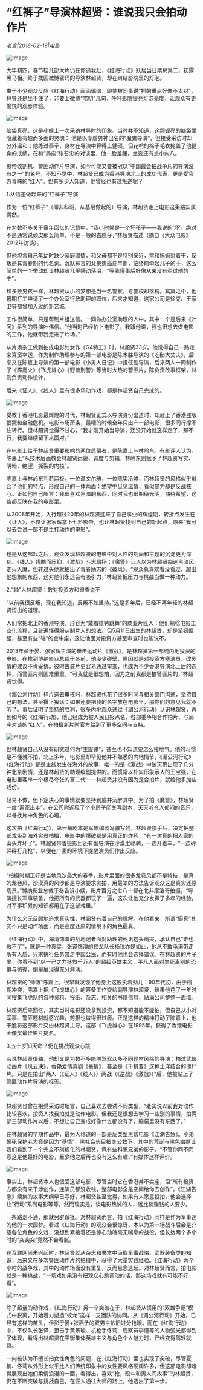 # “红裤子”导演林超贤：谁说我只会拍动作片

*老宫|2018-02-19|电影*

![Image](https://p2.pstatp.com/large/66a500030d4d8f8b08ca)

大年初四，春节档几部大片仍在你追我赶，《红海行动》跃居当日票房第二，初露黑马相。终于找回微博密码的导演林超贤，却在纠结影院里的灯泡。

由于不少观众反应《红海行动》画面偏暗，即使被同事说“抓的重点好像不太对”，林导还是坐不住了，非要上微博“唠叨”几句，呼吁影院提亮灯泡亮度，让观众有更愉悦的观影体验。

![Image](http://p3.pstatp.com/large/66a20004383a1bf1235b)

脑袋真亮，这是小娱上一次采访林导时的印象。当时并不知道，这颗锃亮的脑袋里隐藏着有趣而多面的灵魂： 他是以专虐男神出名的“魔鬼导演”，但接受采访时却分外温和；他练过泰拳，身材在导演中算得上健硕，但花哨的格子毛衣掩盖了他健身的成绩，在和“局座”张召忠的对谈里，他一脸羞赧，坐姿还有点小内八。

影帝收割机、警匪动作片导演，如今可能又要被冠以“中国最会拍战争片的导演没有之一”的名号，不知不觉中，林超贤已成为香港导演北上的成功代表，更是受官方青睐的“红人”。但有多少人知道，他曾经也有过叛逆呢？

1.从信差做起来的“红裤子”导演

作为一位“红裤子”（即非科班，从基层做起的）导演，林超贤走上电影这条路实属偶然。

在为数不多关于童年回忆的记载中，“我小时候是一个坏孩子——我说的’坏’，绝对不是通常说顽皮那么简单，不是一般的古惑仔，”林超贤描述（摘自《大众电影》2012年访谈）。

但他坦言自己年幼时缺少家庭温情，和父母都不是特别亲近，常和妈妈对着干，反叛是其青春期的代名词。沉默寡言的父亲患癌症早逝，临终前牵起儿子的手，这么简单的一个举动却让林超贤几乎感动落泪，“等我懂事后好像从来没有牵过他的手”。

和多数男孩一样，林超贤从小的梦想是当一名警察，考警校却落榜。冥冥之中，他暑期打工申请了一个办公室行政助理的职位，后来才知道，这家公司是徐克、王家卫等都曾加入过的新艺城。

工作很简单，只是帮制片组送信。一同做办公室助理的人中，其中一个是后来《叶问》系列的导演叶伟信。“他当时已经拍上电影了，我跟他讲，我也很想去做电影的工作，他就带我走进了片场。”

从片场杂工做到拍成电影处女作《G4特工》时，林超贤33岁。他觉得自己一路走来算蛮幸运，作为制作助理参与的第一部电影是陈木胜导演的《吃醋大丈夫》，后来又在陈嘉上导演的第一部电影《小男人日记》中担任副导演，后来两人一同制作了《霹雳火》《飞虎雄心》《野兽刑警》等当时大热的警匪片，陈负责故事框架，林则负责动作设计，

后来《证人》、《线人》里有很多场动作戏，都是林超贤自己完成的。

![Image](http://p2.pstatp.com/large/66a7000217366315cc40)

受教于香港电影最辉煌的时代，林超贤正式以导演身份出道时，却赶上了香港盗版猖獗和金融危机。电影市场萧条，最糟的时候全年只出产一部电影，很多同行撑不住转行。但林超贤觉得不甘心，“我才刚开始当导演，还没开始就这样走了，那不行，我要继续留下来面对。”

在电影上给予林超贤重要影响的两位启蒙者，是陈嘉上与林岭东。有影评人认为，陈嘉上“从技术层面教会林超贤运镜、调度与剪辑，林岭东则赋予了林超贤写实、阴暗、绝望、撕裂的内核”。

陈嘉上与林岭东判若两极，一位温文尔雅，一位陈实冷峻，而林超贤的风格似乎融合了他们的特点，形成自己的一体两面：绝望中觅见温情，看似暴力却是反战核心。正如他自己所言：我很喜欢黑暗的东西，同时我也很期待光明，期待希望，这些都反映在我的电影里。

从2008年开始，入行超过20年的林超贤迎来了自己事业的辉煌期，转折点发生在《证人》，不仅让张家辉拿下七料影帝，也让林超贤找到自己的新起点，原来“我可以去尝试一部不是主打动作的电影”。

![Image](http://p2.pstatp.com/large/66a7000217344def5ee7)

也是从这部戏之后，观众发现林超贤的电影中对人性的刻画和主题的沉淀更为深刻。《线人》残酷而压抑，《激战》斗志昂扬；《魔警》让人以为林超贤痴迷黑暗风走火入魔，但转过头他就拍出了青春励志的《破风》。“观众总喜欢看没看过、超出他想象的东西，这对他们永远会有吸引力，”林超贤把压力与挑战当做一种动力。

2.“轴”人林超贤：敢对投资方和审查说不

“以前我很反叛，现在我知道，反叛不如坚持。”这是多年后，已经不再年轻的林超贤悟出的道理。

人们常把北上的香港导演，形容为“戴着镣铐跳舞”的商业片匠人：他们熟稔电影工业化流程，且普遍懂得服从制片人的想法。但5月11日出生的林超贤，却是坚韧倔强，甚至有些“轴”的金牛座，这让他面对投资方甚至审查时也能说不。

2013年彭于晏、张家辉主演的拳击运动片《激战》，是林超贤第一部纯内地投资的电影。在找到博纳影业总裁于冬前，他没少碰壁，原因就是对投资方塞演员、改剧情的建议不肯妥协。彼时古装片更容易通过审查，也成为不少香港导演北上后的选择，而警匪片则困难重重。“可我就是很想拍，因为之前我都是拍警匪片的，”林超贤觉得。

《湄公河行动》样片送去审核时，林超贤也花了很多时间与相关部门沟通，坚持自己的想法，甚至撂下狠话：如果还要把我的名字放在电影里，那你们的意见我就不听了。事后证明了坚持的胜利，很多内地观众通过《湄公河行动》认识林超贤，再到如今的《红海行动》，他已经成为被人民日报点名、各部委争相合作拍片、与局座对谈的“红人”，在拍摄新片时官方给到了更多空间与支持。

![Image](http://p3.pstatp.com/large/617500044838e2f24121)

但林超贤自己从没有研究过何为“主旋律”，甚至也不知道要怎么接地气。他的习惯是不懂就不拍，北上多年，电影里却罕见他并不熟悉的内地情节，《湄公河行动》《红海行动》都是主线发生在海外的故事，唯一的是《激战》中破天荒出现了几分钟北京剧情，还是林超贤的助理编剧提供的。而惯常以朴实形象示人的王宝强，在电影里客串一个极尽夸张的富二代——林超贤并没有因为是合拍片，就给他多加些戏份。

轻易不做，但下定决心的事情就要坚持到底并沉醉其中。为了拍《魔警》，林超贤一度“离家出走”，在公司附近租了个小房子闭关写剧本，天天听令人郁闷的音乐，以寻找片中角色的心境。

这次拍《红海行动》，第一稿剧本是军旅编剧冯骥写的，林超贤接手后，决定把整部戏带到海外实景拍摄，电影中的爆破都是用真正的炸药，“有一次真的把人家的山头炸坏了”。林超贤带着摄影组还有副导演在沙漠里驰骋，一边开着车，“一边砰砰砰打几枪”，以便在广袤的环境下提醒演员们作出反应。

![Image](http://p2.pstatp.com/large/66a7000217330939d5e6)

“拍摄时期正好是当地风沙最大的春季，影片里面的很多龙卷风都不是特技，是真的龙卷风，沙漠真的风沙都是导演要求实拍，用最笨的方法告诉观众这是真实还原场景。”博纳影业总裁于冬告诉小娱，影片百分之七八十都在北非摩洛哥拍摄，“导演擅长军事装备，他把所有的武器都玩了一遍，这次让他充分发挥了多年的经验，对军事积累的知识都用在了这部戏里。”

为什么义无反顾地追求真实性，林超贤有着自己的理解。在他看来，所谓“逼真”其实不只是动作场面，而是高度还原的情境下的角色逼真。

《红海行动》中，海清饰演的战地记者面对助理的死讯抱头痛哭，承认自己“谁也救不了”，就是一种真实。张译饰演的蛟龙队长杨锐亦是如此，他从不敢承诺带走所有人质，只求执行任务带走中国公民，而有时他也会选择错误。在林超贤的片子里，你看不到“以一己之力拯救千万人”的超级英雄主义，平凡人面对生死离别的恐惧与彷徨，倒是展现得充分淋漓。

林超贤的“师傅”陈嘉上，很早就发现了他身上这股执着劲儿：90年代初，由于档期冲突，陈嘉上把《飞虎雄心》的筹备工作交给副导演林超贤，结果他花了一年时间搜集飞虎队的各种资料，报纸、杂志、相关的书籍信息，贴满公司整整一面墙。

林超贤后来回忆，其实当时电影还没拿到投资，都不知道能不能拍，但自己从小对军事、警匪题材就感兴趣，剪报也做得很过瘾。正是这样的精神打动了陈嘉上，他干脆将这部影片交由林超贤主导。这部《飞虎雄心》在1995年，获得了香港电影金像奖最佳影片提名。

3.五十岁知天命？仍在挑战观众心跳

若说林超贤很轴，他却又是为数不多能够驾驭众多不同题材风格的导演：拍过武侠动画片《风云决》，香艳爱情喜剧《豪情》，甚至是《千机变》这种土洋结合的僵尸片。只是在拍出“两人（《证人》《线人》）两战（《逆战》《激战》）”后，他被贴上了警匪动作片导演的标签。

![Image](http://p2.pstatp.com/large/617500044836db74b508)

林超贤也曾在接受采访时坦言，自己喜欢去尝试不同类型，“老实说以前我对动作比较喜欢，投资人找我拍就是动作电影。但我还是很想去学习一些别的事情，拍两部三部动作片以后，不想让自己变成好像什么都没有了，脑袋里没有东西了。”

在林超贤的早期作品中，最为人称道的一部是反类型黑帮电影《江湖告急》。小弟誓死保护老大竟是因为“基情”，黑社会头目被关公救下，其中的荒诞与黑色幽默让我们看到了一个完全不刻板化的林超贤，竟有些科恩兄弟的影子。“不管你同不同意这是他最好的电影，至少他之后再也没有这么有趣，”有媒体这样评价。

![Image](http://p1.pstatp.com/large/66a20004383ca18aa18a)

事实上，林超贤本人也很爱这部电影，尽管当时它在香港并不卖座，但“所有投资方都没有来干涉创作，连演员都没收钱，整部电影全是空间给你去创作”。《江湖告急》续集的故事大纲早已写好，林超贤甚至觉得，如果有人愿意投拍，他会选择让“行动”系列电影等等。然而现实是，谈电影热诚的人，远比谈赚钱的人要少。

一条路走不通，那就另辟蹊径。对林超贤而言，拍《红海行动》同样是作为军事迷的他的一次圆梦。看过《红海行动》的观众会很惊讶，本以为第一场战斗后会是介绍各位角色的文戏，没想到紧接着还是惊心动魄毫无喘息的战役，但长达两个多小时的“突突突”竟然不会看腻。

在互联网尚未兴起时，林超贤就从杂志和书本中汲取军事战略、武器装备类的知识，后来又在多次警匪动作片的拍摄中，获得了大量实践经验。《红海行动》两个小时的战争戏，其中的动作场面没有重复，反而悬念迭起。对林超贤而言，拍电影就是一种挑战，“一场戏如果没有把观众心跳调动的话，那这场戏就有可能不好看”。

![Image](http://p2.pstatp.com/large/617500044837ab308f36)

除了超量的动作戏，《红海行动》另一个突破在于，林超贤从惯用的“双雄争霸”模式中脱离，开始着力塑造“蛟龙”这样一支团队的协同。从《湄公河行动》开始，已经有这样的苗头，但彭于晏+张涵予的双男主依旧过分抢眼。而在《红海行动》中，不仅队长张译，狙击手黄景瑜、机枪手佟莉、观察员李懂等的人物弧光都得到了体现，看得出林超贤在平衡集体英雄主义与角色个人魅力时，已经变得驾轻就熟。

一向被认为不擅长拍女性角色的问题，在《红海行动》里也实现了突破，尽管夏楠、佟莉从外形上似乎比人们传统印象中的女性要风格硬朗许多，但这部电影却难得展现出她们柔情浪漫的一面。看得出，喜欢“枪，殴斗和男人间故事”的林超贤，仍在不断突破与挑战自己，在匠人通往大师的路上，他迈出了第一步。


